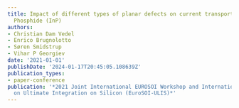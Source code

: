 ```yaml
---
title: Impact of different types of planar defects on current transport in Indium
  Phosphide (InP)
authors:
- Christian Dam Vedel
- Enrico Brugnolotto
- Søren Smidstrup
- Vihar P Georgiev
date: '2021-01-01'
publishDate: '2024-01-17T20:45:05.108639Z'
publication_types:
- paper-conference
publication: '*2021 Joint International EUROSOI Workshop and International Conference
  on Ultimate Integration on Silicon (EuroSOI-ULIS)*'
---
```


